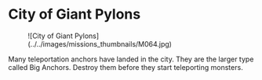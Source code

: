 # City of Giant Pylons

<figure markdown>
  ![City of Giant Pylons](../../images/missions_thumbnails/M064.jpg)
</figure>

Many teleportation anchors have landed in the city. They are the larger type called Big Anchors. Destroy them before they start teleporting monsters.

